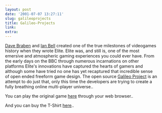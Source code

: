 ```yaml
---
layout: post
date: '2001-07-07 13:27:11'
slug: galileoprojects
title: Galileo-Projects
link: 
extra: 
---
```


[Dave Braben](http://www.frontier.co.uk/) and [Ian Bell](http://www.iancgbell.clara.net) created one of the true milestones of videogames history when they wrote Elite.  Elite was, and still is, one of the most emersive and atmospheric gaming experiences you could ever have. From the early days on the BBC through numerous incarnations on other platforms Elite's innovations have captured the hearts of gamers and although some have tried no one has yet recaptured that incredible sense of open ended freeform game design. The open source [Galileo Project](http://www.galileo-projects.org) is an attempt to do just that, only this time the developers are trying to create a fully breathing online multi-player universe..

You can play the original game [here](http://www.spectrum.lovely.net/Elite.html) through your web browser..

And you can buy the T-Shirt [here](http://www.geekstyle.co.uk/)..

